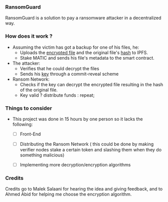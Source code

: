 ### RansomGuard

RansomGuard is a solution to pay a ransomware attacker in a decentralized way.

### How does it work ?

- Assuming the victim has got a backup for one of his files, he: 
  - Uploads the [encrypted file](https://ipfs.io/ipfs/bafybeidcn3behzra2x2w5vtreexvo5qdnpmp4f57jmog3fjyvlj3e6pt4a) and the original file's [hash](https://ipfs.io/ipfs/bafybeid25lfxripic7qhfewh3gtglq6yrguw3ujjtbbzjzq2dqlnqbbzcq/metadata.json) to IPFS.
  - Stake MATIC and sends his file's metadata to the smart contract.
- The attacker:
  - Verifies that he could decrypt the files
  - Sends his [key](https://ipfs.io/ipfs/bafybeigp62pvixexgcydyriogihvsbd6vwo3t7c2oco5qg3qava5nu24eu) through a commit-reveal scheme
- Ransom Network:
  - Checks if the key can decrypt the encrypted file resulting in the hash of the original file.
  - Key valid ? distribute funds : repeat;
  
### Things to consider

- This project was done in 15 hours by one person so it lacks the following:
  - [ ] Front-End
  - [ ] Distributing the Ransom Network ( this could be done by making verifier nodes stake a certain token and slashing them when they do something malicious)
  - [ ] Implementing more decryption/encryption algorithms


### Credits

Credits go to Malek Salaani for hearing the idea and giving feedback, and to Ahmed Abid for helping me choose the encryption algorithm.
